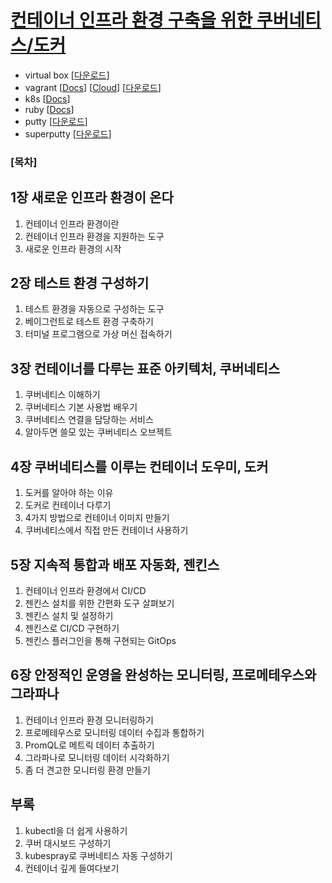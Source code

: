 # [컨테이너 인프라 환경 구축을 위한 쿠버네티스/도커](http://www.kyobobook.co.kr/product/detailViewKor.laf?mallGb=KOR&ejkGb=KOR&barcode=9791165215743)

- virtual box   [[다운로드](https://www.virtualbox.org/wiki/Downloads)]
- vagrant       [[Docs](https://www.vagrantup.com/docs)] [[Cloud](https://app.vagrantup.com/boxes/search)] [[다운로드](https://www.vagrantup.com/downloads)]
- k8s           [[Docs](https://kubernetes.io/ko/docs/home/)]
- ruby          [[Docs](https://ruby-doc.org)]
- putty         [[다운로드](https://www.chiark.greenend.org.uk/~sgtatham/putty/)]
- superputty    [[다운로드](https://github.com/jimradford/superputty/releases)]


### [목차]
## 1장 새로운 인프라 환경이 온다
1. 컨테이너 인프라 환경이란
2. 컨테이너 인프라 환경을 지원하는 도구
3. 새로운 인프라 환경의 시작

## 2장 테스트 환경 구성하기
1. 테스트 환경을 자동으로 구성하는 도구
2. 베이그런트로 테스트 환경 구축하기
3. 터미널 프로그램으로 가상 머신 접속하기

## 3장 컨테이너를 다루는 표준 아키텍처, 쿠버네티스
1. 쿠버네티스 이해하기
2. 쿠버네티스 기본 사용법 배우기
3. 쿠버네티스 연결을 담당하는 서비스
4. 알아두면 쓸모 있는 쿠버네티스 오브젝트

## 4장 쿠버네티스를 이루는 컨테이너 도우미, 도커
1. 도커를 알아야 하는 이유
2. 도커로 컨테이너 다루기
3. 4가지 방법으로 컨테이너 이미지 만들기
4. 쿠버네티스에서 직접 만든 컨테이너 사용하기

## 5장 지속적 통합과 배포 자동화, 젠킨스
1. 컨테이너 인프라 환경에서 CI/CD
2. 젠킨스 설치를 위한 간편화 도구 살펴보기
3. 젠킨스 설치 및 설정하기
4. 젠킨스로 CI/CD 구현하기
5. 젠킨스 플러그인을 통해 구현되는 GitOps

## 6장 안정적인 운영을 완성하는 모니터링, 프로메테우스와 그라파나
1. 컨테이너 인프라 환경 모니터링하기
2. 프로메테우스로 모니터링 데이터 수집과 통합하기
3. PromQL로 메트릭 데이터 추출하기
4. 그라파나로 모니터링 데이터 시각화하기
5. 좀 더 견고한 모니터링 환경 만들기

## 부록
1. kubectl을 더 쉽게 사용하기
2. 쿠버 대시보드 구성하기
3. kubespray로 쿠버네티스 자동 구성하기
4. 컨테이너 깊게 들여다보기
